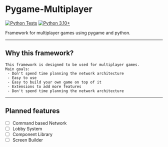 # Pygame-Multiplayer

[![Python Tests](https://github.com/BroCodeAT/pygame-multiplayer/actions/workflows/python-app.yml/badge.svg)](https://github.com/BroCodeAT/pygame-multiplayer/actions/workflows/python-app.yml)
[![Python 3.10+](https://img.shields.io/badge/python-3.10+-blue.svg)](https://www.python.org/downloads/release/python-3100/)

Framework for multiplayer games using pygame and python.

---

## Why this framework?
    
    This framework is designed to be used for multiplayer games. 
    Main goals:
     - Don't spend time planning the network architecture
     - Easy to use
     - Easy to build your own game on top of it
     - Extensions to add more features
     - Don't spend time planning the network architecture

---

## Planned features
- [ ] Command based Network
- [ ] Lobby System
- [ ] Component Library
- [ ] Screen Builder
